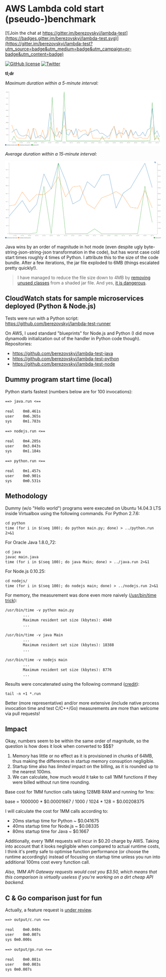 AWS Lambda cold start (pseudo-)benchmark
==============================================================================

[![Join the chat at https://gitter.im/berezovskyi/lambda-test](https://badges.gitter.im/berezovskyi/lambda-test.svg)](https://gitter.im/berezovskyi/lambda-test?utm_source=badge&utm_medium=badge&utm_campaign=pr-badge&utm_content=badge)

[![GitHub license](https://img.shields.io/badge/license-MIT-blue.svg)](https://raw.githubusercontent.com/berezovskyi/lambda-test/master/LICENSE) [![Twitter](https://img.shields.io/twitter/url/https/github.com/berezovskyi/lambda-test.svg?style=social)](https://twitter.com/intent/tweet?text=Wow:&url=%5Bobject%20Object%5D)

**tl;dr**

*Maximum duration within a 5-minute interval:*

![Maximum duration within a 5-minute interval](results/screenshot-0040.png)

*Average duration within a 15-minute interval:*

![CloudWatch metrics](results/screenshot-0041.png)

Java wins by an order of magnitude in hot mode (even despite ugly byte-string-json-string-json
transformation in the code), but has worst case cold start times roughly 
4 times of Python. I attribute this to the size of the code bundle. After a 
few iterations, the jar file exploded to 6MB (things escalated pretty quickly!).

> I have managed to reduce the file size down to 4MB by [removing unused classes](https://github.com/berezovskyi/lambda-test-java/commit/593d8f3ed5a7e3afa010ca6707394bca4ff159c5) 
> from a shaded jar file. And yes, 
> [it is dangerous](https://github.com/berezovskyi/lambda-test-java/commit/6b1188264fe7bb390fb1a6d969de97a029801806).

## CloudWatch stats for sample microservices deployed (Python & Node.js)

Tests were run with a Python script: https://github.com/berezovskyi/lambda-test-runner

On AWS, I used standard "blueprints" for Node.js and Python (I did move dynamodb
initialization out of the handler in Python code though). Repositories:

- https://github.com/berezovskyi/lambda-test-java
- https://github.com/berezovskyi/lambda-test-python
- https://github.com/berezovskyi/lambda-test-node

## Dummy program start time (local)

Python starts fastest (numbers below are for 100 invocations):

    ==> java.run <==

    real	0m8.461s
    user	0m6.365s
    sys	    0m1.783s

    ==> nodejs.run <==

    real	0m4.205s
    user	0m3.043s
    sys	    0m1.184s

    ==> python.run <==

    real    0m1.457s
    user    0m0.901s
    sys     0m0.531s

## Methodology

Dummy (w/o "Hello world") programs were executed on Ubuntu 14.04.3 LTS inside
Virtualbox using the following commands. For Python 2.7.6:

    cd python
    time (for i in $(seq 100); do python main.py; done) > ../python.run 2>&1

For Oracle Java 1.8.0_72:

    cd java
    javac main.java
    time (for i in $(seq 100); do java Main; done) > ../java.run 2>&1

For Node.js 0.10.25:

    cd nodejs/
    time (for i in $(seq 100); do nodejs main; done) > ../nodejs.run 2>&1

For memory, the measurement was done even more naively ([/usr/bin/time
trick](http://stackoverflow.com/questions/774556/peak-memory-usage-of-a-linux-unix-process)):

    /usr/bin/time -v python main.py
            ...
            Maximum resident set size (kbytes): 4940
            ...

    /usr/bin/time -v java Main
            ...
            Maximum resident set size (kbytes): 18388
            ...

    /usr/bin/time -v nodejs main
            ...
            Maximum resident set size (kbytes): 8776
            ...

Results were concatenated using the following command
([credit](http://stackoverflow.com/questions/5917413/cat-multiple-files-but-include-filename-as-headers)):

    tail -n +1 *.run

Better (more representative) and/or more extensive (include native process
invocation time and test C/C++/Go) measurements are more than welcome via pull
requests!

## Impact

Okay, numbers seem to be within the same order of magnitude, so the question is
how does it look when converted to $$$?

1. Memory has little or no effect as it is provisioned in chunks of 64MB, thus
making the differences in startup memory consuption negligible.
2. Startup time also has *limited* impact on the billing, as it is rounded up
to the nearest 100ms.
3. We can calculate, how much would it take to call 1MM functions if they were
billed without run time rounding.

Base cost for 1MM function calls taking 128MB RAM and running for 1ms:

base = 1000000 * $0.00001667 / 1000 / 1024 * 128 = $0.00208375

I will calculate the cost for 1MM calls according to:

- 20ms startup time for Python ~ $0.041675
- 40ms startup time for Node.js ~ $0.08335
- 80ms startup time for Java ~ $0.1667

Additionally, every 1MM requests will incur in $0.20 charge by AWS. Taking into
account that it looks negligible when compared to actual runtime costs, I think
it's pretty safe to optimise function performance (or choose the runtime
accordingly) instead of focusing on startup time unless you run into additional
100ms cost every function call.

*Also, 1MM API Gateway requests would cost you $3.50, which means that this
comparison is virtually useless if you're working on a dirt cheap API backend.*

## C & Go comparison just for fun

Actually, a feature request is [under review](https://forums.aws.amazon.com/message.jspa?messageID=694386#694386).

    ==> output/c.run <==

    real    0m0.040s
    user    0m0.007s
    sys 0m0.000s

    ==> output/go.run <==

    real    0m0.081s
    user    0m0.003s
    sys 0m0.007s
